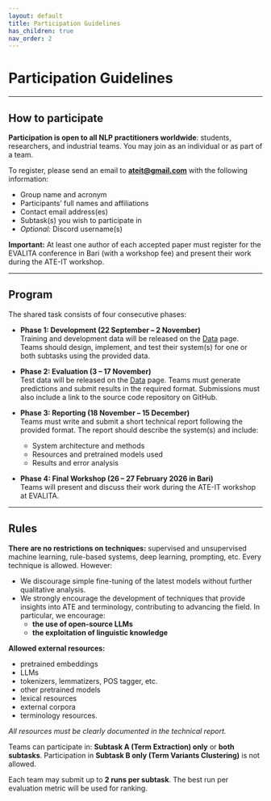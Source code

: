 ```yaml
---
layout: default
title: Participation Guidelines
has_children: true
nav_order: 2
---
```


# Participation Guidelines

---
## How to participate

**Participation is open to all NLP practitioners worldwide**: students, researchers, and industrial teams. You may join as an individual or as part of a team.

To register, please send an email to **ateit@gmail.com** with the following information:
- Group name and acronym
- Participants’ full names and affiliations
- Contact email address(es)
- Subtask(s) you wish to participate in
- *Optional:* Discord username(s)

**Important:** At least one author of each accepted paper must register for the EVALITA conference in Bari (with a workshop fee) and present their work during the ATE-IT workshop.

---
## Program

The shared task consists of four consecutive phases:

- **Phase 1: Development (22 September – 2 November)**  
  Training and development data will be released on the [Data](data.md) page. Teams should design, implement, and test their system(s) for one or both subtasks using the provided data.

- **Phase 2: Evaluation (3 – 17 November)**  
  Test data will be released on the [Data](data.md) page. Teams must generate predictions and submit results in the required format. Submissions must also include a link to the source code repository on GitHub.

- **Phase 3: Reporting (18 November – 15 December)**  
  Teams must write and submit a short technical report following the provided format. The report should describe the system(s) and include:
  - System architecture and methods
  - Resources and pretrained models used
  - Results and error analysis

- **Phase 4: Final Workshop (26 – 27 February 2026 in Bari)**  
  Teams will present and discuss their work during the ATE-IT workshop at EVALITA.

---
## Rules

**There are no restrictions on techniques:** supervised and unsupervised machine learning, rule-based systems, deep learning, prompting, etc. Every technique is allowed.
However:

- We discourage simple fine-tuning of the latest models without further qualitative analysis.
- We strongly encourage the development of techniques that provide insights into ATE and terminology, contributing to advancing the field. In particular, we encourage:
  - **the use of open-source LLMs**
  - **the exploitation of linguistic knowledge**



**Allowed external resources:**
- pretrained embeddings
- LLMs
- tokenizers, lemmatizers, POS tagger, etc.
- other pretrained models
- lexical resources
- external corpora
- terminology resources.

*All resources must be clearly documented in the technical report.*

Teams can participate in: **Subtask A (Term Extraction) only** or **both subtasks**.
Participation in **Subtask B only (Term Variants Clustering)** is not allowed.

Each team may submit up to **2 runs per subtask**. The best run per evaluation metric will be used for ranking.

